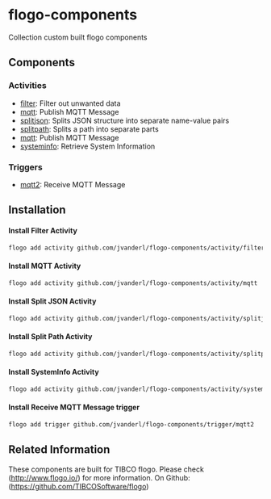 # flogo-components
Collection custom built flogo components

## Components

### Activities
* [filter](activity/filter): Filter out unwanted data
* [mqtt](activity/mqtt): Publish MQTT Message
* [splitjson](activity/splitjson): Splits JSON structure into separate name-value pairs
* [splitpath](activity/splitjson): Splits a path into separate parts
* [mqtt](activity/mqtt): Publish MQTT Message
* [systeminfo](activity/systeminfo): Retrieve System Information

### Triggers
* [mqtt2](trigger/mqtt2): Receive MQTT Message

## Installation

#### Install Filter Activity
```bash
flogo add activity github.com/jvanderl/flogo-components/activity/filter
```

#### Install MQTT Activity
```bash
flogo add activity github.com/jvanderl/flogo-components/activity/mqtt
```

#### Install Split JSON Activity
```bash
flogo add activity github.com/jvanderl/flogo-components/activity/splitjson
```

#### Install Split Path Activity
```bash
flogo add activity github.com/jvanderl/flogo-components/activity/splitpath
```

#### Install SystemInfo Activity
```bash
flogo add activity github.com/jvanderl/flogo-components/activity/systeminfo
```

#### Install Receive MQTT Message trigger
```bash
flogo add trigger github.com/jvanderl/flogo-components/trigger/mqtt2
```

## Related Information
These components are built for TIBCO flogo.
Please check (http://www.flogo.io/) for more information.
On Github: (https://github.com/TIBCOSoftware/flogo)

